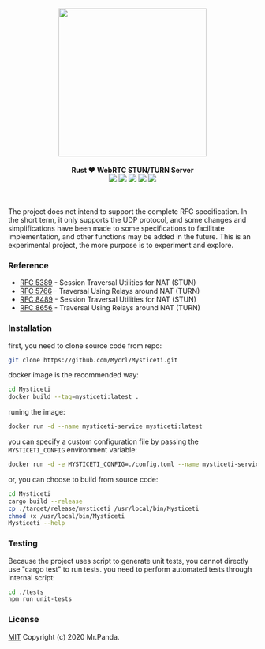 <h1 align="center">
    <img src="./material/logo.svg" width="300px"/>
</h1>
<div align="center">
    <strong>Rust ❤️ WebRTC STUN/TURN Server</strong>
</div>
<div align="center">
    <img src="https://img.shields.io/github/workflow/status/Mycrl/Mysticeti/Mysticeti Tests"/>
    <img src="https://img.shields.io/github/languages/top/Mycrl/Mysticeti"/>
    <img src="https://img.shields.io/github/license/Mycrl/Mysticeti"/>
    <img src="https://img.shields.io/github/v/release/Mycrl/Mysticeti"/>
    <img src="https://img.shields.io/github/stars/Mycrl/Mysticeti"/>
</div>
<br/>
<br/>

The project does not intend to support the complete RFC specification. In the short term, it only supports the UDP protocol, and some changes and simplifications have been made to some specifications to facilitate implementation, and other functions may be added in the future. This is an experimental project, the more purpose is to experiment and explore.


### Reference

- [RFC 5389](https://tools.ietf.org/html/rfc5389) - Session Traversal Utilities for NAT (STUN)
- [RFC 5766](https://tools.ietf.org/html/rfc5766) - Traversal Using Relays around NAT (TURN)
- [RFC 8489](https://tools.ietf.org/html/rfc8489) - Session Traversal Utilities for NAT (STUN)
- [RFC 8656](https://tools.ietf.org/html/rfc8656) -  Traversal Using Relays around NAT (TURN)


### Installation

first, you need to clone source code from repo:
```bash
git clone https://github.com/Mycrl/Mysticeti.git
```

docker image is the recommended way:
```bash
cd Mysticeti
docker build --tag=mysticeti:latest .
```

runing the image:
```bash
docker run -d --name mysticeti-service mysticeti:latest 
```

you can specify a custom configuration file by passing the `MYSTICETI_CONFIG` environment variable:
```bash
docker run -d -e MYSTICETI_CONFIG=./config.toml --name mysticeti-service mysticeti:latest 
```

or, you can choose to build from source code:
```bash
cd Mysticeti
cargo build --release
cp ./target/release/mysticeti /usr/local/bin/Mysticeti
chmod +x /usr/local/bin/Mysticeti
Mysticeti --help
```

### Testing

Because the project uses script to generate unit tests, you cannot directly use "cargo test" to run tests. you need to perform automated tests through internal script:
```bash
cd ./tests
npm run unit-tests
```

### License
[MIT](./LICENSE)
Copyright (c) 2020 Mr.Panda.
